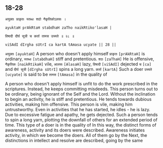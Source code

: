 ## 18-28


```shloka-sa
अयुक्तः प्राकृतः स्तब्धः शठो नैकृतिकोऽलसः ।
```
```shloka-sa-hk
ayuktaH prAkRtaH stabdhaH zaTho naikRtiko'lasaH |
```
```shloka-sa
विषादी दीर्घ सूत्री च कर्ता तामस उच्यते ॥ २८ ॥
```
```shloka-sa-hk
viSAdI dIrgha sUtrI ca kartA tAmasa ucyate || 28 ||
```

`अयुक्तः` `[ayuktaH]` A person who doesn't apply himself `प्राकृतः` `[prAkRtaH]` is ordinary, `स्तब्धः` `[stabdhaH]` stiff and pretentious. `शठः` `[zaThaH]` He is offensive, `नैकृतिकः` `[naikRtikaH]` vile, `आलसः` `[AlasaH]` lazy, `विषादी` `[viSAdI]` dejected `च` `[ca]` and `दीर्घ सूत्री` `[dIrgha sUtrI]` spins a long yarn. `कर्ता` `[kartA]` Such a doer `उच्यते` `[ucyate]` is said to be `तामस` `[tAmasa]` in the quality of

A person who doesn't apply himself is unfit to do the work prescribed in the scriptures. Instead, he keeps committing misdeeds. This person turns out to be ordinary, being ignorant of the Self and the Lord. 
Without the inclination to begin an activity, he is stiff and pretentious. He tends towards dubious activities, making him offensive. This person is vile, making him untrustworthy. Even in activities that he has started, he idles - he is lazy. 
Due to excessive fatigue and apathy, he gets dejected. Such a person tends to spin a long yarn, plotting the downfall of others for an extended period of time. This type of a doer is in the quality of 
In this way, the distinct forms of awareness, activity and its doers were described. Awareness initiates activity, in which we become the doers. All of them go by the 
Next, the distinctions in intellect and resolve are described, going by the same 

